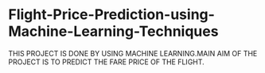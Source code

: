 # Flight-Price-Prediction-using-Machine-Learning-Techniques

THIS PROJECT IS DONE BY USING MACHINE LEARNING.MAIN AIM OF THE PROJECT IS TO PREDICT THE FARE PRICE OF THE FLIGHT.
